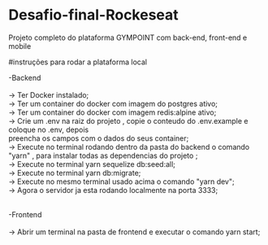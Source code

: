 # Desafio-final-Rockeseat
Projeto completo do plataforma GYMPOINT com back-end, front-end e mobile 

#instruções para rodar a plataforma local

 -Backend<br/><br/>
  -> Ter Docker instalado; <br/>
  -> Ter um container do docker com imagem do postgres ativo;<br/>
  -> Ter um container do docker com imagem redis:alpine ativo;<br/>
  -> Crie um .env na raiz do projeto , copie o conteudo do .env.example e coloque no .env, depois <br/>
     preencha os campos com o dados do seus container;<br/>
  -> Execute no terminal rodando dentro da pasta do backend o comando "yarn" , para instalar todas as dependencias do projeto ;<br/>
  -> Execute no terminal yarn sequelize db:seed:all;<br/>
  -> Execute no terminal yarn db:migrate;<br/>
  -> Execute no mesmo terminal usado acima o comando "yarn dev";<br/>
  -> Agora o servidor ja esta rodando localmente na porta 3333;<br/><br/>
  
  -Frontend <br/><br/>
  -> Abrir um terminal na pasta de frontend e executar o comando yarn start;<br/><br/>
